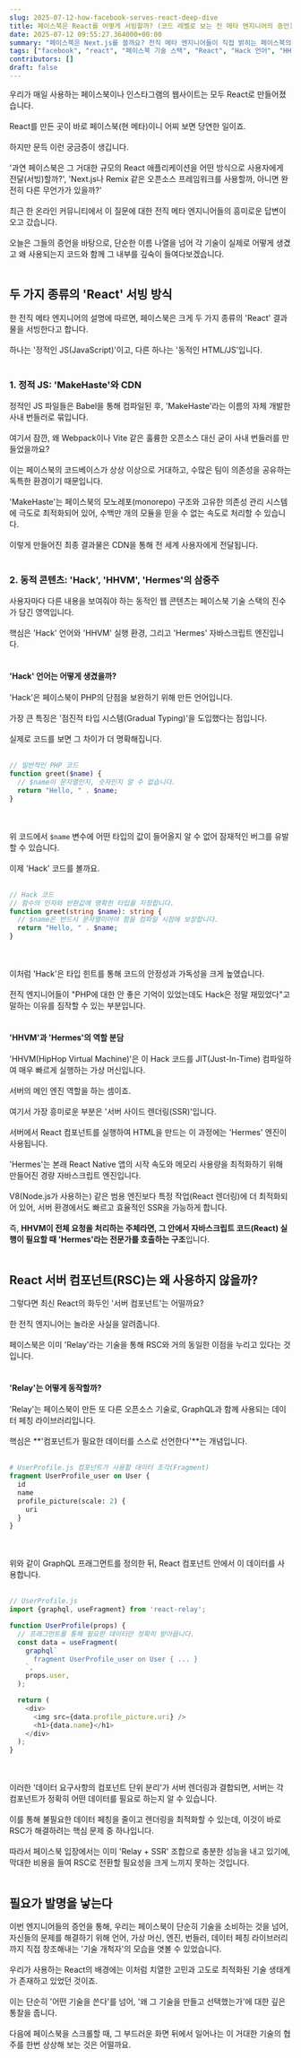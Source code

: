 ```yaml
---
slug: 2025-07-12-how-facebook-serves-react-deep-dive
title: 페이스북은 React를 어떻게 서빙할까? (코드 레벨로 보는 전 메타 엔지니어의 증언)
date: 2025-07-12 09:55:27.364000+00:00
summary: "페이스북은 Next.js를 쓸까요? 전직 메타 엔지니어들이 직접 밝히는 페이스북의 기술 스택. 'Hack' 언어는 어떻게 생겼는지, 사내 번들러 'MakeHaste'는 왜 만들었는지, 코드와 함께 그 비밀을 파헤쳐 봅니다."
tags: ["facebook", "react", "페이스북 기술 스택", "React", "Hack 언어", "HHVM", "Hermes", "Relay"]
contributors: []
draft: false
---
```


우리가 매일 사용하는 페이스북이나 인스타그램의 웹사이트는 모두 React로 만들어졌습니다.<br /><br />
React를 만든 곳이 바로 페이스북(현 메타)이니 어찌 보면 당연한 일이죠.<br /><br />
하지만 문득 이런 궁금증이 생깁니다.<br /><br />
'과연 페이스북은 그 거대한 규모의 React 애플리케이션을 어떤 방식으로 사용자에게 전달(서빙)할까?', 'Next.js나 Remix 같은 오픈소스 프레임워크를 사용할까, 아니면 완전히 다른 무언가가 있을까?'<br /><br />
최근 한 온라인 커뮤니티에서 이 질문에 대한 전직 메타 엔지니어들의 흥미로운 답변이 오고 갔습니다.<br /><br />
오늘은 그들의 증언을 바탕으로, 단순한 이름 나열을 넘어 각 기술이 실제로 어떻게 생겼고 왜 사용되는지 코드와 함께 그 내부를 깊숙이 들여다보겠습니다.<br /><br />

## 두 가지 종류의 'React' 서빙 방식<br />
한 전직 메타 엔지니어의 설명에 따르면, 페이스북은 크게 두 가지 종류의 'React' 결과물을 서빙한다고 합니다.<br /><br />
하나는 '정적인 JS(JavaScript)'이고, 다른 하나는 '동적인 HTML/JS'입니다.<br /><br />

### 1. 정적 JS: 'MakeHaste'와 CDN<br />
정적인 JS 파일들은 Babel을 통해 컴파일된 후, 'MakeHaste'라는 이름의 자체 개발한 사내 번들러로 묶입니다.<br /><br />
여기서 잠깐, 왜 Webpack이나 Vite 같은 훌륭한 오픈소스 대신 굳이 사내 번들러를 만들었을까요?<br /><br />
이는 페이스북의 코드베이스가 상상 이상으로 거대하고, 수많은 팀이 의존성을 공유하는 독특한 환경이기 때문입니다.<br /><br />
'MakeHaste'는 페이스북의 모노레포(monorepo) 구조와 고유한 의존성 관리 시스템에 극도로 최적화되어 있어, 수백만 개의 모듈을 믿을 수 없는 속도로 처리할 수 있습니다.<br /><br />
이렇게 만들어진 최종 결과물은 CDN을 통해 전 세계 사용자에게 전달됩니다.<br /><br />

### 2. 동적 콘텐츠: 'Hack', 'HHVM', 'Hermes'의 삼중주<br />
사용자마다 다른 내용을 보여줘야 하는 동적인 웹 콘텐츠는 페이스북 기술 스택의 진수가 담긴 영역입니다.<br /><br />
핵심은 'Hack' 언어와 'HHVM' 실행 환경, 그리고 'Hermes' 자바스크립트 엔진입니다.<br /><br />

#### 'Hack' 언어는 어떻게 생겼을까?<br />
'Hack'은 페이스북이 PHP의 단점을 보완하기 위해 만든 언어입니다.<br /><br />
가장 큰 특징은 '점진적 타입 시스템(Gradual Typing)'을 도입했다는 점입니다.<br /><br />
실제로 코드를 보면 그 차이가 더 명확해집니다.<br /><br />

```php
// 일반적인 PHP 코드
function greet($name) {
  // $name이 문자열인지, 숫자인지 알 수 없습니다.
  return "Hello, " . $name;
}
```
<br /><br />
위 코드에서 `$name` 변수에 어떤 타입의 값이 들어올지 알 수 없어 잠재적인 버그를 유발할 수 있습니다.<br /><br />
이제 'Hack' 코드를 볼까요.<br /><br />

```php
// Hack 코드
// 함수의 인자와 반환값에 명확한 타입을 지정합니다.
function greet(string $name): string {
  // $name은 반드시 문자열이어야 함을 컴파일 시점에 보장합니다.
  return "Hello, " . $name;
}
```
<br /><br />
이처럼 'Hack'은 타입 힌트를 통해 코드의 안정성과 가독성을 크게 높였습니다.<br /><br />
전직 엔지니어들이 "PHP에 대한 안 좋은 기억이 있었는데도 Hack은 정말 재밌었다"고 말하는 이유를 짐작할 수 있는 부분입니다.<br /><br />

#### 'HHVM'과 'Hermes'의 역할 분담<br />
'HHVM(HipHop Virtual Machine)'은 이 Hack 코드를 JIT(Just-In-Time) 컴파일하여 매우 빠르게 실행하는 가상 머신입니다.<br /><br />
서버의 메인 엔진 역할을 하는 셈이죠.<br /><br />
여기서 가장 흥미로운 부분은 '서버 사이드 렌더링(SSR)'입니다.<br /><br />
서버에서 React 컴포넌트를 실행하여 HTML을 만드는 이 과정에는 'Hermes' 엔진이 사용됩니다.<br /><br />
'Hermes'는 본래 React Native 앱의 시작 속도와 메모리 사용량을 최적화하기 위해 만들어진 경량 자바스크립트 엔진입니다.<br /><br />
V8(Node.js가 사용하는) 같은 범용 엔진보다 특정 작업(React 렌더링)에 더 최적화되어 있어, 서버 환경에서도 빠르고 효율적인 SSR을 가능하게 합니다.<br /><br />
즉, **HHVM이 전체 요청을 처리하는 주체라면, 그 안에서 자바스크립트 코드(React) 실행이 필요할 때 'Hermes'라는 전문가를 호출하는 구조**입니다.<br /><br />

## React 서버 컴포넌트(RSC)는 왜 사용하지 않을까?<br />
그렇다면 최신 React의 화두인 '서버 컴포넌트'는 어떨까요?<br /><br />
한 전직 엔지니어는 놀라운 사실을 알려줍니다.<br /><br />
페이스북은 이미 'Relay'라는 기술을 통해 RSC와 거의 동일한 이점을 누리고 있다는 것입니다.<br /><br />

#### 'Relay'는 어떻게 동작할까?<br />
'Relay'는 페이스북이 만든 또 다른 오픈소스 기술로, GraphQL과 함께 사용되는 데이터 페칭 라이브러리입니다.<br /><br />
핵심은 **'컴포넌트가 필요한 데이터를 스스로 선언한다'**는 개념입니다.<br /><br />

```graphql
# UserProfile.js 컴포넌트가 사용할 데이터 조각(Fragment)
fragment UserProfile_user on User {
  id
  name
  profile_picture(scale: 2) {
    uri
  }
}
```
<br /><br />
위와 같이 GraphQL 프래그먼트를 정의한 뒤, React 컴포넌트 안에서 이 데이터를 사용합니다.<br /><br />

```javascript
// UserProfile.js
import {graphql, useFragment} from 'react-relay';

function UserProfile(props) {
  // 프래그먼트를 통해 필요한 데이터만 정확히 받아옵니다.
  const data = useFragment(
    graphql`
      fragment UserProfile_user on User { ... }
    `,
    props.user,
  );

  return (
    <div>
      <img src={data.profile_picture.uri} />
      <h1>{data.name}</h1>
    </div>
  );
}
```
<br /><br />
이러한 '데이터 요구사항의 컴포넌트 단위 분리'가 서버 렌더링과 결합되면, 서버는 각 컴포넌트가 정확히 어떤 데이터를 필요로 하는지 알 수 있습니다.<br /><br />
이를 통해 불필요한 데이터 페칭을 줄이고 렌더링을 최적화할 수 있는데, 이것이 바로 RSC가 해결하려는 핵심 문제 중 하나입니다.<br /><br />
따라서 페이스북 입장에서는 이미 'Relay + SSR' 조합으로 충분한 성능을 내고 있기에, 막대한 비용을 들여 RSC로 전환할 필요성을 크게 느끼지 못하는 것입니다.<br /><br />

## 필요가 발명을 낳는다<br />
이번 엔지니어들의 증언을 통해, 우리는 페이스북이 단순히 기술을 소비하는 것을 넘어, 자신들의 문제를 해결하기 위해 언어, 가상 머신, 엔진, 번들러, 데이터 페칭 라이브러리까지 직접 창조해내는 '기술 개척자'의 모습을 엿볼 수 있었습니다.<br /><br />
우리가 사용하는 React의 배경에는 이처럼 치열한 고민과 고도로 최적화된 기술 생태계가 존재하고 있었던 것이죠.<br /><br />
이는 단순히 '어떤 기술을 쓴다'를 넘어, '왜 그 기술을 만들고 선택했는가'에 대한 깊은 통찰을 줍니다.<br /><br />
다음에 페이스북을 스크롤할 때, 그 부드러운 화면 뒤에서 일어나는 이 거대한 기술의 협주를 한번 상상해 보는 것은 어떨까요.<br /><br />